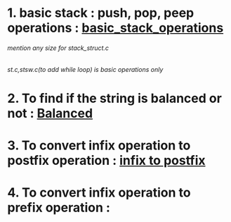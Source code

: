 # 1. basic stack : push, pop, peep operations : [basic_stack_operations](./stack_struct.c) 
###### mention any size for stack_struct.c
###### st.c,stsw.c(to add while loop) is basic operations only

# 2. To find if the string is balanced or not : [Balanced ](./balanced.c) 

# 3. To convert infix operation to postfix operation : [infix to postfix](./infix_post.c)

# 4. To convert infix operation to prefix operation : 
